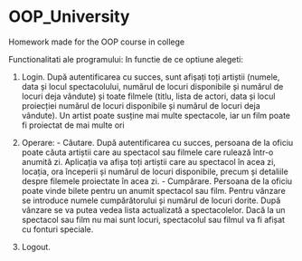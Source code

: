 # OOP_University
Homework made for the OOP course in college

Functionalitati ale programului:
In functie de ce optiune alegeti:

  1. Login. După autentificarea cu succes, sunt afișați toți artiștii (numele, data și locul
  spectacolului, numărul de locuri disponibile și numărul de locuri deja vândute) și toate filmele
  (titlu, lista de actori, data și locul proiecției numărul de locuri disponibile și numărul de locuri
  deja vândute). Un artist poate susține mai multe spectacole, iar un film poate fi proiectat de
  mai multe ori

  2. Operare:
    - Căutare. După autentificarea cu succes, persoana de la oficiu poate căuta artiștii care
  au spectacol sau filmele care rulează într-o anumită zi. Aplicația va afișa toți artiștii
  care au spectacol în acea zi, locația, ora începerii și numărul de locuri disponibile,
  precum și detaliile despre filemele proiectate în acea zi.
    - Cumpărare. Persoana de la oficiu poate vinde bilete pentru un anumit spectacol sau
  film. Pentru vânzare se introduce numele cumpărătorului și numărul de locuri dorite.
  După vânzare se va putea vedea lista actualizată a spectacolelor. Dacă la un spectacol
  sau film nu mai sunt locuri, spectacolul sau filmul va fi afișat cu fonturi speciale.

  3. Logout.
